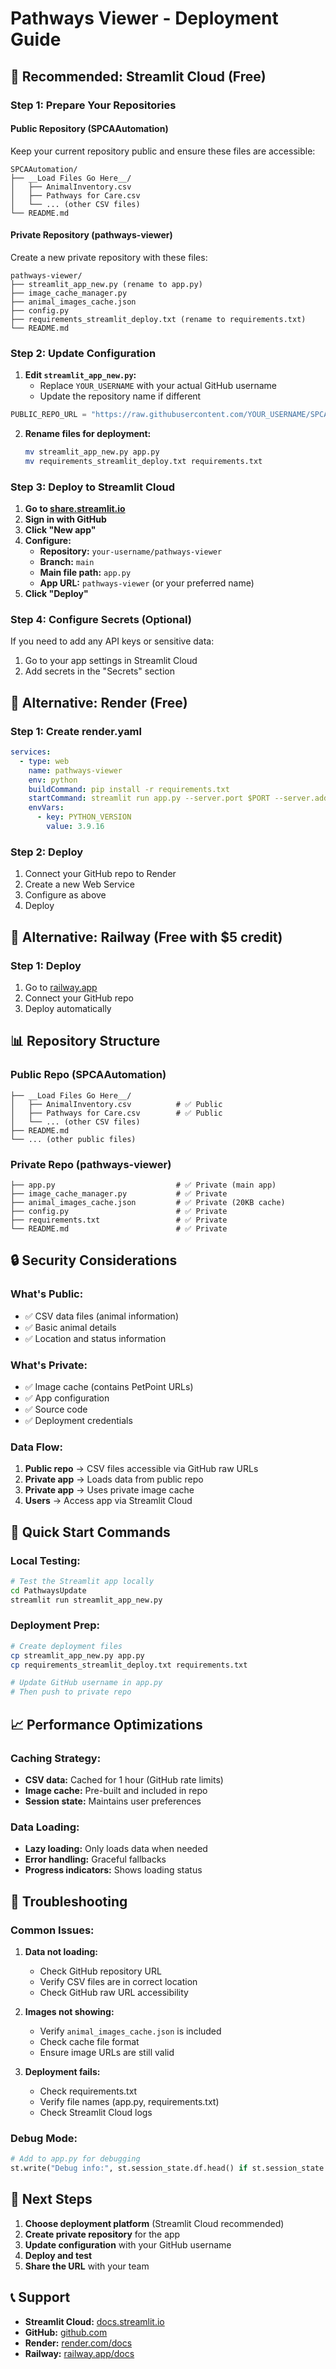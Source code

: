 # Pathways Viewer - Deployment Guide

## 🚀 **Recommended: Streamlit Cloud (Free)**

### **Step 1: Prepare Your Repositories**

#### **Public Repository (SPCAAutomation)**
Keep your current repository public and ensure these files are accessible:
```
SPCAAutomation/
├── __Load Files Go Here__/
│   ├── AnimalInventory.csv
│   ├── Pathways for Care.csv
│   └── ... (other CSV files)
└── README.md
```

#### **Private Repository (pathways-viewer)**
Create a new private repository with these files:
```
pathways-viewer/
├── streamlit_app_new.py (rename to app.py)
├── image_cache_manager.py
├── animal_images_cache.json
├── config.py
├── requirements_streamlit_deploy.txt (rename to requirements.txt)
└── README.md
```

### **Step 2: Update Configuration**

1. **Edit `streamlit_app_new.py`:**
   - Replace `YOUR_USERNAME` with your actual GitHub username
   - Update the repository name if different

```python
PUBLIC_REPO_URL = "https://raw.githubusercontent.com/YOUR_USERNAME/SPCAAutomation/main"
```

2. **Rename files for deployment:**
   ```bash
   mv streamlit_app_new.py app.py
   mv requirements_streamlit_deploy.txt requirements.txt
   ```

### **Step 3: Deploy to Streamlit Cloud**

1. **Go to [share.streamlit.io](https://share.streamlit.io)**
2. **Sign in with GitHub**
3. **Click "New app"**
4. **Configure:**
   - **Repository:** `your-username/pathways-viewer`
   - **Branch:** `main`
   - **Main file path:** `app.py`
   - **App URL:** `pathways-viewer` (or your preferred name)
5. **Click "Deploy"**

### **Step 4: Configure Secrets (Optional)**

If you need to add any API keys or sensitive data:
1. Go to your app settings in Streamlit Cloud
2. Add secrets in the "Secrets" section

## 🔧 **Alternative: Render (Free)**

### **Step 1: Create render.yaml**
```yaml
services:
  - type: web
    name: pathways-viewer
    env: python
    buildCommand: pip install -r requirements.txt
    startCommand: streamlit run app.py --server.port $PORT --server.address 0.0.0.0
    envVars:
      - key: PYTHON_VERSION
        value: 3.9.16
```

### **Step 2: Deploy**
1. Connect your GitHub repo to Render
2. Create a new Web Service
3. Configure as above
4. Deploy

## 🔧 **Alternative: Railway (Free with $5 credit)**

### **Step 1: Deploy**
1. Go to [railway.app](https://railway.app)
2. Connect your GitHub repo
3. Deploy automatically

## 📊 **Repository Structure**

### **Public Repo (SPCAAutomation)**
```
├── __Load Files Go Here__/
│   ├── AnimalInventory.csv          # ✅ Public
│   ├── Pathways for Care.csv        # ✅ Public
│   └── ... (other CSV files)
├── README.md
└── ... (other public files)
```

### **Private Repo (pathways-viewer)**
```
├── app.py                           # ✅ Private (main app)
├── image_cache_manager.py           # ✅ Private
├── animal_images_cache.json         # ✅ Private (20KB cache)
├── config.py                        # ✅ Private
├── requirements.txt                 # ✅ Private
└── README.md                        # ✅ Private
```

## 🔒 **Security Considerations**

### **What's Public:**
- ✅ CSV data files (animal information)
- ✅ Basic animal details
- ✅ Location and status information

### **What's Private:**
- ✅ Image cache (contains PetPoint URLs)
- ✅ App configuration
- ✅ Source code
- ✅ Deployment credentials

### **Data Flow:**
1. **Public repo** → CSV files accessible via GitHub raw URLs
2. **Private app** → Loads data from public repo
3. **Private app** → Uses private image cache
4. **Users** → Access app via Streamlit Cloud

## 🚀 **Quick Start Commands**

### **Local Testing:**
```bash
# Test the Streamlit app locally
cd PathwaysUpdate
streamlit run streamlit_app_new.py
```

### **Deployment Prep:**
```bash
# Create deployment files
cp streamlit_app_new.py app.py
cp requirements_streamlit_deploy.txt requirements.txt

# Update GitHub username in app.py
# Then push to private repo
```

## 📈 **Performance Optimizations**

### **Caching Strategy:**
- **CSV data:** Cached for 1 hour (GitHub rate limits)
- **Image cache:** Pre-built and included in repo
- **Session state:** Maintains user preferences

### **Data Loading:**
- **Lazy loading:** Only loads data when needed
- **Error handling:** Graceful fallbacks
- **Progress indicators:** Shows loading status

## 🔧 **Troubleshooting**

### **Common Issues:**

1. **Data not loading:**
   - Check GitHub repository URL
   - Verify CSV files are in correct location
   - Check GitHub raw URL accessibility

2. **Images not showing:**
   - Verify `animal_images_cache.json` is included
   - Check cache file format
   - Ensure image URLs are still valid

3. **Deployment fails:**
   - Check requirements.txt
   - Verify file names (app.py, requirements.txt)
   - Check Streamlit Cloud logs

### **Debug Mode:**
```python
# Add to app.py for debugging
st.write("Debug info:", st.session_state.df.head() if st.session_state.df is not None else "No data")
```

## 🎯 **Next Steps**

1. **Choose deployment platform** (Streamlit Cloud recommended)
2. **Create private repository** for the app
3. **Update configuration** with your GitHub username
4. **Deploy and test**
5. **Share the URL** with your team

## 📞 **Support**

- **Streamlit Cloud:** [docs.streamlit.io](https://docs.streamlit.io)
- **GitHub:** [github.com](https://github.com)
- **Render:** [render.com/docs](https://render.com/docs)
- **Railway:** [railway.app/docs](https://railway.app/docs) 
